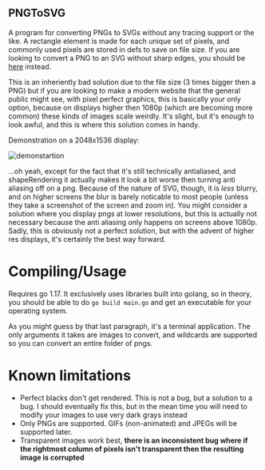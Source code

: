 ## PNGToSVG

A program for converting PNGs to SVGs without any tracing support or the like. A rectangle element is made for each unique set of pixels, and commonly used pixels are stored in defs to save on file size. If you are looking to convert a PNG to an SVG without sharp edges, you should be [here](https://www.pngtosvg.com/) instead.

This is an inheriently bad solution due to the file size (3 times bigger then a PNG) but if you are looking to make a modern website that the general public might see, with pixel perfect graphics, this is basically your only option, because on displays higher then 1080p (which are becoming more common) these kinds of images scale weirdly. It's slight, but it's enough to look awful, and this is where this solution comes in handy.

Demonstration on a 2048x1536 display:

![demonstartion](https://ioi-xd.net/files/demonstration.png)

...oh yeah, except for the fact that it's still technically antialiased, and shapeRendering it actually makes it look a bit worse then turning anti aliasing off on a png. Because of the nature of SVG, though, it is *less* blurry, and on higher screens the blur is barely noticable to most people (unless they take a screenshot of the screen and zoom in). You might consider a solution where you display pngs at lower resolutions, but this is actually not necessary because the anti aliasing only happens on screens above 1080p. Sadly, this is obviously not a perfect solution, but with the advent of higher res displays, it's certainly the best way forward.
  
# Compiling/Usage
Requires go 1.17. It exclusively uses libraries built into golang, so in theory, you should be able to do `go build main.go` and get an executable for your operating system.

As you might guess by that last paragraph, it's a terminal application. The only arguments it takes are images to convert, and wildcards are supported so you can convert an entire folder of pngs.

# Known limitations
* Perfect blacks don't get rendered. This is not a bug, but a solution to a bug. I should eventually fix this, but in the mean time you will need to modify your images to use very dark grays instead
* Only PNGs are supported. GIFs (non-animated) and JPEGs will be supported later.
* Transparent images work best, **there is an inconsistent bug where if the rightmost column of pixels isn't transparent then the resulting image is corrupted**
